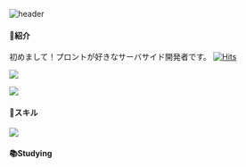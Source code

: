 ![header](https://capsule-render.vercel.app/api?type=waving&text=Let's%20Enjoy&animation=fadeIn&color=0:EEFF00,100:a82da8)

#### 🤗紹介
初めまして！プロントが好きなサーバサイド開発者です。
[![Hits](https://hits.seeyoufarm.com/api/count/incr/badge.svg?url=https%3A%2F%2Fgithub.com%2FhangyuCho%2Fhit-counter&count_bg=%2379C83D&title_bg=%23555555&icon=&icon_color=%23E7E7E7&title=hits&edge_flat=false)](https://hits.seeyoufarm.com)


![](https://github-readme-stats-sigma-five.vercel.app/api?username=hangyuCho&show_icons=true&theme=radical)

![](https://github-profile-trophy.vercel.app/?username=hangyuCho&row=2&column=3)

#### 🍳スキル
<img src="https://img.shields.io/badge/TypeScript-3178C6?style=flat&logo=TypeScript&logoColor=white"/>

#### 📚Studying



